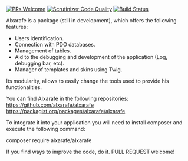 [![PRs Welcome](https://img.shields.io/badge/PRs-welcome-brightgreen.svg)](https://github.com/Alxarafe/Alxarafe/issues?utf8=✓&q=is%3Aopen%20is%3Aissue)
[![Scrutinizer Code Quality](https://scrutinizer-ci.com/g/alxarafe/alxarafe/badges/quality-score.png?b=master)](https://scrutinizer-ci.com/g/alxarafe/alxarafe/?branch=master)
[![Build Status](https://scrutinizer-ci.com/g/alxarafe/alxarafe/badges/build.png?b=master)](https://scrutinizer-ci.com/g/alxarafe/alxarafe/build-status/master)

Alxarafe is a package (still in development), which offers the following features:
- Users identification.
- Connection with PDO databases.
- Management of tables.
- Aid to the debugging and development of the application (Log, debugging bar, etc).
- Manager of templates and skins using Twig.

Its modularity, allows to easily change the tools used to provide his functionalities.

You can find Alxarafe in the following repositories:
https://github.com/alxarafe/alxarafe
https://packagist.org/packages/alxarafe/alxarafe

To integrate it into your application you will need to install composer and execute
the following command:

composer require alxarafe/alxarafe

If you find ways to improve the code, do it.
PULL REQUEST welcome!
